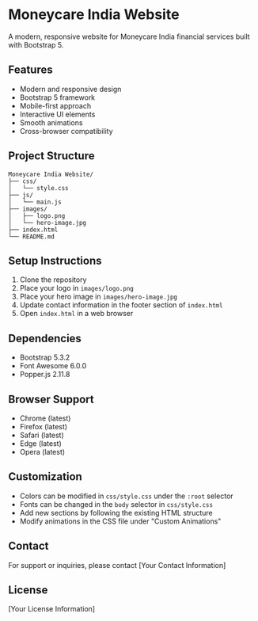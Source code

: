 # Moneycare India Website

A modern, responsive website for Moneycare India financial services built with Bootstrap 5.

## Features

- Modern and responsive design
- Bootstrap 5 framework
- Mobile-first approach
- Interactive UI elements
- Smooth animations
- Cross-browser compatibility

## Project Structure

```
Moneycare India Website/
├── css/
│   └── style.css
├── js/
│   └── main.js
├── images/
│   ├── logo.png
│   └── hero-image.jpg
├── index.html
└── README.md
```

## Setup Instructions

1. Clone the repository
2. Place your logo in `images/logo.png`
3. Place your hero image in `images/hero-image.jpg`
4. Update contact information in the footer section of `index.html`
5. Open `index.html` in a web browser

## Dependencies

- Bootstrap 5.3.2
- Font Awesome 6.0.0
- Popper.js 2.11.8

## Browser Support

- Chrome (latest)
- Firefox (latest)
- Safari (latest)
- Edge (latest)
- Opera (latest)

## Customization

- Colors can be modified in `css/style.css` under the `:root` selector
- Fonts can be changed in the `body` selector in `css/style.css`
- Add new sections by following the existing HTML structure
- Modify animations in the CSS file under "Custom Animations"

## Contact

For support or inquiries, please contact [Your Contact Information]

## License

[Your License Information] 
